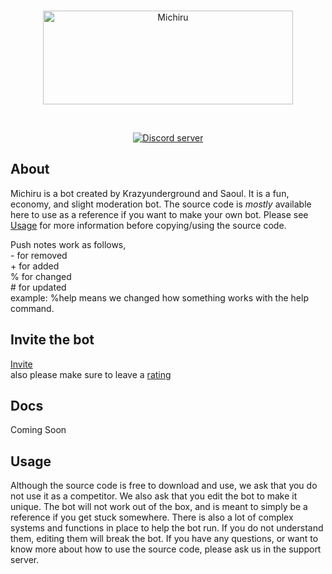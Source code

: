 <div align="center">
  <br />
  <p>
    <a href="http://michiru.mooo.com"><img src="https://github.com/krazyunderground/michiru/blob/main/assets/Banner.png" width="400" height="150" alt="Michiru" /></a>
  </p>
  <br />
  <p>
    <a href="https://top.gg/servers/848707853350862858"><img src="https://img.shields.io/discord/848707853350862858?color=blueviolet&label=Support%20Server&logo=discord&logoColor=white&style=for-the-badge" alt="Discord server" /></a>
  </p>
</div>

## About

Michiru is a bot created by Krazyunderground and Saoul. It is a fun, economy, and slight moderation bot. The source code is <em>mostly</em> available here to use as a reference if you want to make your own bot. Please see [Usage](#-Usage) for more information before copying/using the source code.

Push notes work as follows,  
\- for removed  
\+ for added  
% for changed  
\# for updated  
example: %help means we changed how something works with the help command.

## Invite the bot

[Invite](https://bit.ly/michiru-botv2)  
also please make sure to leave a [rating](https://top.gg/servers/848707853350862858)

## Docs

Coming Soon  

## Usage
Although the source code is free to download and use, we ask that you do not use it as a competitor. We also ask that you edit the bot to make it unique. The bot will not work out of the box, and is meant to simply be a reference if you get stuck somewhere. There is also a lot of complex systems and functions in place to help the bot run. If you do not understand them, editing them will break the bot. If you have any questions, or want to know more about how to use the source code, please ask us in the support server.
